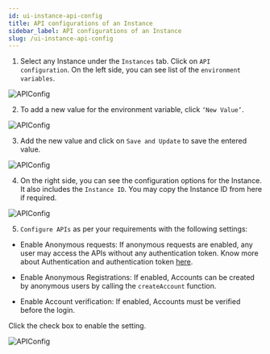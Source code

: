 ```yaml
---
id: ui-instance-api-config
title: API configurations of an Instance
sidebar_label: API configurations of an Instance
slug: /ui-instance-api-config
---
```


1. Select any Instance under the `Instances` tab. Click on `API configuration`. On the left side, you can see list of the `environment variables`.

![APIConfig](/img/UI-Instance-API-Config-1.png)

2. To add a new value for the environment variable, click ``‘New Value’``.

![APIConfig](/img/UI-Instance-API-Config-2.png)

3. Add the new value and click on `Save and Update` to save the entered value.

![APIConfig](/img/UI-Instance-API-Config-3.png)

4. On the right side, you can see the configuration options for the Instance. It also includes the `Instance ID`. You may copy the Instance ID from here if required.

![APIConfig](/img/UI-Instance-API-Config-4.png)

5. `Configure APIs` as per your requirements with the following settings:

+ Enable Anonymous requests: If anonymous requests are enabled, any user may access the APIs without any  authentication token. Know more about Authentication and authentication token [here](authentication.md).

+ Enable Anonymous Registrations: If enabled, Accounts can be created by anonymous users by calling the `createAccount` function. 

+ Enable Account verification: If enabled, Accounts must be verified before the login.

Click the check box to enable the setting.

![APIConfig](/img/UI-Instance-API-Config-5.png)